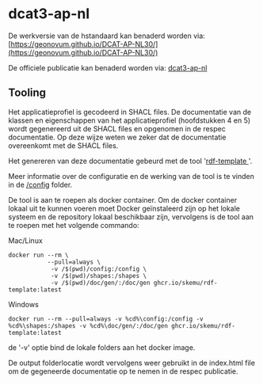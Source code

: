 # dcat3-ap-nl
De werkversie van de hstandaard kan benaderd worden via: [https://geonovum.github.io/DCAT-AP-NL30/](https://geonovum.github.io/DCAT-AP-NL30/)

De officiele publicatie kan benaderd worden via: [dcat3-ap-nl](https://docs.geostandaarden.nl/dcat/dcat-ap-nl30/)


## Tooling

Het applicatieprofiel is gecodeerd in SHACL files. De documentatie van de klassen en eigenschappen van het applicatieprofiel (hoofdstukken 4 en 5) wordt gegenereerd uit de SHACL files en opgenomen in de respec documentatie. Op deze wijze weten we zeker dat de documentatie overeenkomt met de SHACL files.

Het genereren van deze documentatie gebeurd met de tool '[rdf-template
](https://github.com/skemu/rdf-template)'. 

Meer informatie over de configuratie en de werking van de tool is te vinden in de [/config](/config/readme.md) folder.

De tool is aan te roepen als docker container. Om de docker container lokaal uit te kunnen voeren moet Docker geïnstaleerd zijn op het lokale systeem en de repository lokaal beschikbaar zijn, vervolgens is de tool aan te roepen met het volgende commando:

Mac/Linux
```shell
docker run --rm \
           --pull=always \
            -v /$(pwd)/config:/config \
            -v /$(pwd)/shapes:/shapes \
            -v /$(pwd)/doc/gen/:/doc/gen ghcr.io/skemu/rdf-template:latest
```

Windows
```shell
docker run --rm --pull=always -v %cd%\config:/config -v %cd%\shapes:/shapes -v %cd%\doc/gen/:/doc/gen ghcr.io/skemu/rdf-template:latest
```

de '-v' optie bind de lokale folders aan het docker image. 

De output folderlocatie wordt vervolgens weer gebruikt in de index.html file om de gegeneerde documentatie op te nemen in de respec publicatie.


